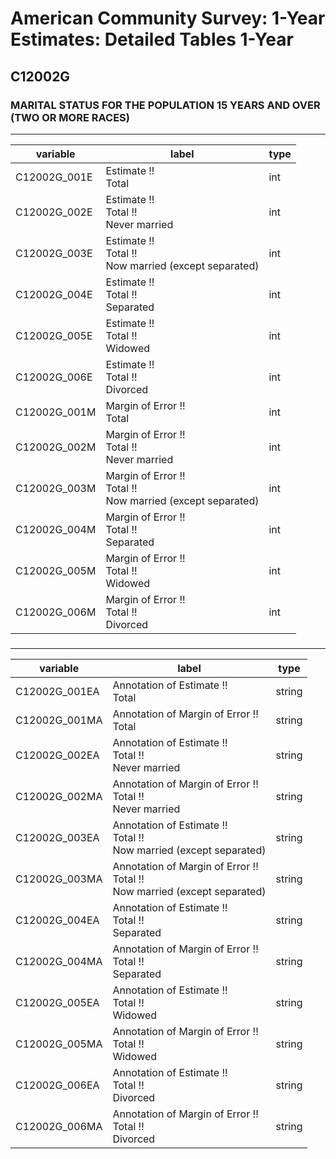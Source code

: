 # American Community Survey: 1-Year Estimates: Detailed Tables 1-Year

## C12002G

### MARITAL STATUS FOR THE POPULATION 15 YEARS AND OVER (TWO OR MORE RACES)

___

| variable | label | type |
| ----- | ----- | ----- |
| C12002G_001E | Estimate !!<br>Total | int |
| C12002G_002E | Estimate !!<br>Total !!<br>Never married | int |
| C12002G_003E | Estimate !!<br>Total !!<br>Now married (except separated) | int |
| C12002G_004E | Estimate !!<br>Total !!<br>Separated | int |
| C12002G_005E | Estimate !!<br>Total !!<br>Widowed | int |
| C12002G_006E | Estimate !!<br>Total !!<br>Divorced | int |
| C12002G_001M | Margin of Error !!<br>Total | int |
| C12002G_002M | Margin of Error !!<br>Total !!<br>Never married | int |
| C12002G_003M | Margin of Error !!<br>Total !!<br>Now married (except separated) | int |
| C12002G_004M | Margin of Error !!<br>Total !!<br>Separated | int |
| C12002G_005M | Margin of Error !!<br>Total !!<br>Widowed | int |
| C12002G_006M | Margin of Error !!<br>Total !!<br>Divorced | int |
### 

___

| variable | label | type |
| ----- | ----- | ----- |
| C12002G_001EA | Annotation of Estimate !!<br>Total | string |
| C12002G_001MA | Annotation of Margin of Error !!<br>Total | string |
| C12002G_002EA | Annotation of Estimate !!<br>Total !!<br>Never married | string |
| C12002G_002MA | Annotation of Margin of Error !!<br>Total !!<br>Never married | string |
| C12002G_003EA | Annotation of Estimate !!<br>Total !!<br>Now married (except separated) | string |
| C12002G_003MA | Annotation of Margin of Error !!<br>Total !!<br>Now married (except separated) | string |
| C12002G_004EA | Annotation of Estimate !!<br>Total !!<br>Separated | string |
| C12002G_004MA | Annotation of Margin of Error !!<br>Total !!<br>Separated | string |
| C12002G_005EA | Annotation of Estimate !!<br>Total !!<br>Widowed | string |
| C12002G_005MA | Annotation of Margin of Error !!<br>Total !!<br>Widowed | string |
| C12002G_006EA | Annotation of Estimate !!<br>Total !!<br>Divorced | string |
| C12002G_006MA | Annotation of Margin of Error !!<br>Total !!<br>Divorced | string |

